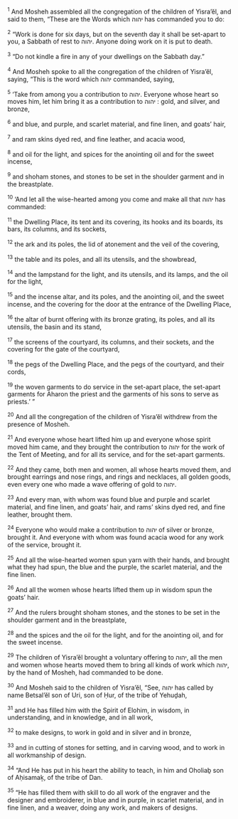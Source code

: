 <sup>1</sup> And Mosheh assembled all the congregation of the children of Yisra’ĕl, and said to them, “These are the Words which יהוה has commanded you to do:

<sup>2</sup> “Work is done for six days, but on the seventh day it shall be set-apart to you, a Sabbath of rest to יהוה. Anyone doing work on it is put to death.

<sup>3</sup> “Do not kindle a fire in any of your dwellings on the Sabbath day.”

<sup>4</sup> And Mosheh spoke to all the congregation of the children of Yisra’ĕl, saying, “This is the word which יהוה commanded, saying,

<sup>5</sup> ‘Take from among you a contribution to יהוה. Everyone whose heart so moves him, let him bring it as a contribution to יהוה : gold, and silver, and bronze,

<sup>6</sup> and blue, and purple, and scarlet material, and fine linen, and goats’ hair,

<sup>7</sup> and ram skins dyed red, and fine leather, and acacia wood,

<sup>8</sup> and oil for the light, and spices for the anointing oil and for the sweet incense,

<sup>9</sup> and shoham stones, and stones to be set in the shoulder garment and in the breastplate.

<sup>10</sup> ‘And let all the wise-hearted among you come and make all that יהוה has commanded:

<sup>11</sup> the Dwelling Place, its tent and its covering, its hooks and its boards, its bars, its columns, and its sockets,

<sup>12</sup> the ark and its poles, the lid of atonement and the veil of the covering,

<sup>13</sup> the table and its poles, and all its utensils, and the showbread,

<sup>14</sup> and the lampstand for the light, and its utensils, and its lamps, and the oil for the light,

<sup>15</sup> and the incense altar, and its poles, and the anointing oil, and the sweet incense, and the covering for the door at the entrance of the Dwelling Place,

<sup>16</sup> the altar of burnt offering with its bronze grating, its poles, and all its utensils, the basin and its stand,

<sup>17</sup> the screens of the courtyard, its columns, and their sockets, and the covering for the gate of the courtyard,

<sup>18</sup> the pegs of the Dwelling Place, and the pegs of the courtyard, and their cords,

<sup>19</sup> the woven garments to do service in the set-apart place, the set-apart garments for Aharon the priest and the garments of his sons to serve as priests.’ ”

<sup>20</sup> And all the congregation of the children of Yisra’ĕl withdrew from the presence of Mosheh.

<sup>21</sup> And everyone whose heart lifted him up and everyone whose spirit moved him came, and they brought the contribution to יהוה for the work of the Tent of Meeting, and for all its service, and for the set-apart garments.

<sup>22</sup> And they came, both men and women, all whose hearts moved them, and brought earrings and nose rings, and rings and necklaces, all golden goods, even every one who made a wave offering of gold to יהוה.

<sup>23</sup> And every man, with whom was found blue and purple and scarlet material, and fine linen, and goats’ hair, and rams’ skins dyed red, and fine leather, brought them.

<sup>24</sup> Everyone who would make a contribution to יהוה of silver or bronze, brought it. And everyone with whom was found acacia wood for any work of the service, brought it.

<sup>25</sup> And all the wise-hearted women spun yarn with their hands, and brought what they had spun, the blue and the purple, the scarlet material, and the fine linen.

<sup>26</sup> And all the women whose hearts lifted them up in wisdom spun the goats’ hair.

<sup>27</sup> And the rulers brought shoham stones, and the stones to be set in the shoulder garment and in the breastplate,

<sup>28</sup> and the spices and the oil for the light, and for the anointing oil, and for the sweet incense.

<sup>29</sup> The children of Yisra’ĕl brought a voluntary offering to יהוה, all the men and women whose hearts moved them to bring all kinds of work which יהוה, by the hand of Mosheh, had commanded to be done.

<sup>30</sup> And Mosheh said to the children of Yisra’ĕl, “See, יהוה has called by name Betsal’ĕl son of Uri, son of Ḥur, of the tribe of Yehuḏah,

<sup>31</sup> and He has filled him with the Spirit of Elohim, in wisdom, in understanding, and in knowledge, and in all work,

<sup>32</sup> to make designs, to work in gold and in silver and in bronze,

<sup>33</sup> and in cutting of stones for setting, and in carving wood, and to work in all workmanship of design.

<sup>34</sup> “And He has put in his heart the ability to teach, in him and Oholiaḇ son of Aḥisamaḵ, of the tribe of Dan.

<sup>35</sup> “He has filled them with skill to do all work of the engraver and the designer and embroiderer, in blue and in purple, in scarlet material, and in fine linen, and a weaver, doing any work, and makers of designs.

